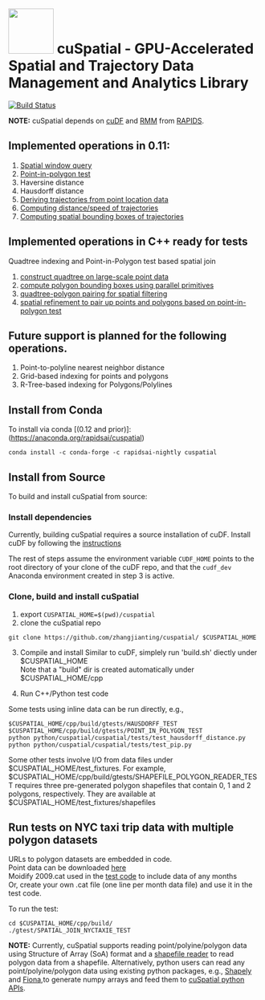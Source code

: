 # <div align="left"><img src="https://rapids.ai/assets/images/rapids_logo.png" width="90px"/>&nbsp;cuSpatial - GPU-Accelerated Spatial and Trajectory Data Management and Analytics Library</div>

[![Build Status](https://gpuci.gpuopenanalytics.com/job/rapidsai/job/gpuci/job/cuspatial/job/branches/job/cuspatial-branch-pipeline/badge/icon)](https://gpuci.gpuopenanalytics.com/job/rapidsai/job/gpuci/job/cuspatial/job/branches/job/cuspatial-branch-pipeline/)

**NOTE:** cuSpatial depends on [cuDF](https://github.com/rapidsai/cudf) and
[RMM](https://github.com/rapidsai/rmm) from [RAPIDS](https://rapids.ai/).

## Implemented operations in 0.11:
1. [Spatial window query](./docs/basic_spatial_trajectory_opertators.pdf)
2. [Point-in-polygon test](./docs/basic_spatial_trajectory_opertators.pdf)
3. Haversine distance
4. Hausdorff distance
5. [Deriving trajectories from point location data](./docs/basic_spatial_trajectory_opertators.pdf)
6. [Computing distance/speed of trajectories](./docs/basic_spatial_trajectory_opertators.pdf)
7. [Computing spatial bounding boxes of trajectories](./docs/basic_spatial_trajectory_opertators.pdf)

## Implemented operations in C++ ready for tests 
Quadtree indexing and Point-in-Polygon test based spatial join<br>
1. [construct quadtree on large-scale point data](./docs/quadtree_indexing_spatial_join.pdf)
2. [compute polygon bounding boxes using parallel primitives](./docs/quadtree_indexing_spatial_join.pdf)
3. [quadtree-polygon pairing for spatial filtering](./docs/quadtree_indexing_spatial_join.pdf)
4. [spatial refinement to pair up points and polygons based on point-in-polygon test](./docs/quadtree_indexing_spatial_join.pdf)

## Future support is planned for the following operations.
1. Point-to-polyline nearest neighbor distance
2. Grid-based indexing for points and polygons
3. R-Tree-based indexing for Polygons/Polylines

## Install from Conda
To install via conda [(0.12 and prior)]:(https://anaconda.org/rapidsai/cuspatial)
```
conda install -c conda-forge -c rapidsai-nightly cuspatial
```

## Install from Source
To build and install cuSpatial from source:

### Install dependencies

Currently, building cuSpatial requires a source installation of cuDF. Install
cuDF by following the [instructions](https://github.com/rapidsai/cudf/blob/branch-0.11/CONTRIBUTING.md#script-to-build-cudf-from-source)

The rest of steps assume the environment variable `CUDF_HOME` points to the 
root directory of your clone of the cuDF repo, and that the `cudf_dev` Anaconda
environment created in step 3 is active.

### Clone, build and install cuSpatial

1. export `CUSPATIAL_HOME=$(pwd)/cuspatial`
2. clone the cuSpatial repo

```
git clone https://github.com/zhangjianting/cuspatial/ $CUSPATIAL_HOME
```

3. Compile and install 
Similar to cuDF, simplely run 'build.sh' diectly under $CUSPATIAL_HOME<br>
Note that a "build" dir is created automatically under $CUSPATIAL_HOME/cpp

4. Run C++/Python test code <br>

Some tests using inline data can be run directly, e.g.,
```
$CUSPATIAL_HOME/cpp/build/gtests/HAUSDORFF_TEST
$CUSPATIAL_HOME/cpp/build/gtests/POINT_IN_POLYGON_TEST
python python/cuspatial/cuspatial/tests/test_hausdorff_distance.py
python python/cuspatial/cuspatial/tests/test_pip.py
```

Some other tests involve I/O from data files under $CUSPATIAL_HOME/test_fixtures.
For example, $CUSPATIAL_HOME/cpp/build/gtests/SHAPEFILE_POLYGON_READER_TEST requires three
pre-generated polygon shapefiles that contain 0, 1 and 2 polygons, respectively. They are available at 
$CUSPATIAL_HOME/test_fixtures/shapefiles <br>

## Run tests on NYC taxi trip data with multiple polygon datasets
URLs to polygon datasets are embedded in code. <br>
Point data can be downloaded [here](http://geoteci.engr.ccny.cuny.edu/nyctaxidata/) </br>
Moidify 2009.cat used in the [test code](./cpp/tests/join/spatial_join_nyctaxi_test.cu) to include data of any months</br>
Or, create your own .cat file (one line per month data file) and use it in the test code. 

To run the test:
```
cd $CUSPATIAL_HOME/cpp/build/
./gtest/SPATIAL_JOIN_NYCTAXIE_TEST
```

**NOTE:** Currently, cuSpatial supports reading point/polyine/polygon data using
Structure of Array (SoA) format and a [shapefile reader](./cpp/src/io/shp)
to read polygon data from a shapefile.
Alternatively, python users can read any point/polyine/polygon data using
existing python packages, e.g., [Shapely](https://pypi.org/project/Shapely/) 
and [Fiona](https://github.com/Toblerity/Fiona),to generate numpy arrays and feed them to
[cuSpatial python APIs](python/cuspatial/cuspatial).
